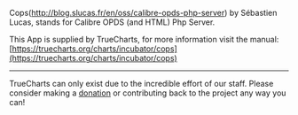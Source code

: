Cops(http://blog.slucas.fr/en/oss/calibre-opds-php-server) by Sébastien Lucas, stands for Calibre OPDS (and HTML) Php Server.


This App is supplied by TrueCharts, for more information visit the manual: [https://truecharts.org/charts/incubator/cops](https://truecharts.org/charts/incubator/cops)

---

TrueCharts can only exist due to the incredible effort of our staff.
Please consider making a [donation](https://truecharts.org/sponsor) or contributing back to the project any way you can!
